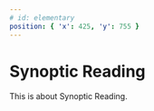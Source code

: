 ```yaml
---
# id: elementary
position: { 'x': 425, 'y': 755 }
---
```


# Synoptic Reading

This is about Synoptic Reading.